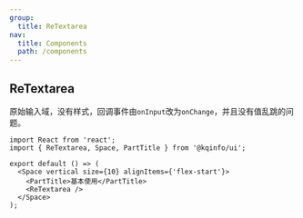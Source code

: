 ```yaml
---
group:
  title: ReTextarea
nav:
  title: Components
  path: /components
---
```


## ReTextarea

原始输入域，没有样式，回调事件由`onInput`改为`onChange`，并且没有值乱跳的问题。

```tsx
import React from 'react';
import { ReTextarea, Space, PartTitle } from '@kqinfo/ui';

export default () => (
  <Space vertical size={10} alignItems={'flex-start'}>
    <PartTitle>基本使用</PartTitle>
    <ReTextarea />
  </Space>
);
```

<API></API>
